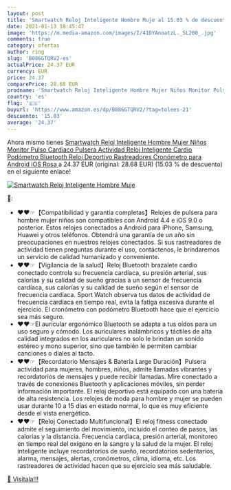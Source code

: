 ```yaml
---
layout: post
title: 'Smartwatch Reloj Inteligente Hombre Muje al 15.03 % de descuento'
date: 2021-01-13 18:45:47
image: 'https://m.media-amazon.com/images/I/41DYAnoatzL._SL200_.jpg'
comments: true
category: ofertas
author: ring
slug: 'B086GTQRV2-es'
actualPrice: 24.37 EUR
currency: EUR
price: 24.37
comparePrice: 28.68 EUR
prodname: 'Smartwatch Reloj Inteligente Hombre Mujer Niños Monitor Pulso Cardiaco Pulsera Actividad Reloj Inteligente Cardio Podómetro Bluetooth Reloj Deportivo Rastreadores Cronómetro para Android iOS Rosa '
country: 'es'
flag: '🇪🇸'
buyurl: 'https://www.amazon.es/dp/B086GTQRV2/?tag=tolees-21'
descuento: '15.03'
average: '24.37'
---
```


Ahora mismo tienes [Smartwatch Reloj Inteligente Hombre Mujer Niños Monitor Pulso Cardiaco Pulsera Actividad Reloj Inteligente Cardio Podómetro Bluetooth Reloj Deportivo Rastreadores Cronómetro para Android iOS Rosa ](https://www.amazon.es/dp/B086GTQRV2/?tag=tolees-21) a 24.37 EUR (original: 28.68 EUR) (15.03 %  de descuento) en el siguiente enlace!

[![Smartwatch Reloj Inteligente Hombre Muje](https://m.media-amazon.com/images/I/41DYAnoatzL._SL200_.jpg)](https://www.amazon.es/dp/B086GTQRV2/?tag=tolees-21)

🔎:

- ❤❤☞【Compatibilidad y garantía completas】Relojes de pulsera para hombre mujer niños son compatibles con Android 4.4 e iOS 9.0 o posterior. Estos relojes conectados a Android para iPhone, Samsung, Huawei y otros teléfonos. Obtendrá una garantía de un año sin preocupaciones en nuestros relojes conectados. Si sus rastreadores de actividad tienen preguntas durante el uso, contáctenos, le brindaremos un servicio de calidad humanizado y conveniente.
- ❤❤☞【Vigilancia de la salud】Reloj Bluetooth brazalete cardio conectado controla su frecuencia cardíaca, su presión arterial, sus calorías y su calidad de sueño gracias a un sensor de frecuencia cardíaca, sus calorías y su calidad de sueño según el sensor de frecuencia cardíaca. Sport Watch observa tus datos de actividad de frecuencia cardíaca en tiempo real, evita la fatiga excesiva durante el ejercicio. El cronómetro con podómetro Bluetooth hace que el ejercicio sea más seguro.
- ❤❤☞El auricular ergonómico Bluetooth se adapta a tus oídos para un uso seguro y cómodo. Los auriculares inalámbricos y táctiles de alta calidad integrados en los auriculares no solo le brindan un sonido estéreo y mono superior, sino que también le permiten cambiar canciones o diales al tacto.
- ❤❤☞【Recordatorio Mensajes & Batería Large Duración】Pulsera actividad para mujeres, hombres, niños, admite llamadas vibrantes y recordatorios de mensajes y puede recibir llamadas. Mire conectado a través de conexiones Bluetooth y aplicaciones móviles, sin perder información importante. El reloj deportivo está equipado con una batería de alta resistencia. Los relojes de moda para hombre y mujer se pueden usar durante 10 a 15 días en estado normal, lo que es muy eficiente desde el vista energético.
- ❤❤☞【Reloj Conectado Multifuncional】El reloj fitness conectado admite el seguimiento del movimiento, incluido el conteo de pasos, las calorías y la distancia. Frecuencia cardíaca, presión arterial, monitoreo en tiempo real del oxígeno en la sangre y la salud de la mujer. El reloj inteligente incluye recordatorios de sueño, recordatorios sedentarios, alarma, mensajes, alertas, cronómetros, clima, idioma, etc. Los rastreadores de actividad hacen que su ejercicio sea más saludable.

[🛒 Visítala!!!](https://www.amazon.es/dp/B086GTQRV2/?tag=tolees-21)
